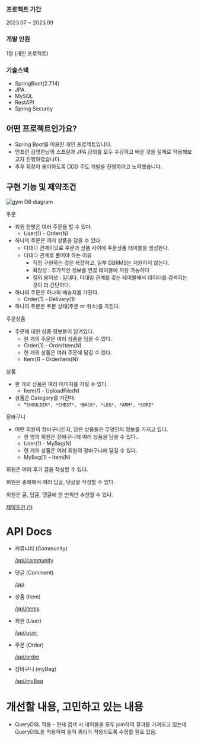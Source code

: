 ### 프로젝트 기간

2023.07 ~ 2023.09

### 개발 인원

1명 (개인 프로젝트)

### 기술스택

- SpringBoot(2.7.14)
- JPA
- MySQL
- RestAPI
- Spring Security

## **어떤 프로젝트인가요?**

- Spring Boot를 이용한 개인 프로젝트입니다.
- 인프런 김영한님의 스프링과 JPA 강의를 모두 수강하고 배운 것을 실제로 적용해보고자 진행하였습니다.
- 추후 확장이 용이하도록 DDD 주도 개발을 진행하려고 노력했습니다.

## **구현 기능 및 제약조건**

![gym DB diagram](https://github.com/LeeHusung/gym/assets/128116509/7717d674-c4ae-460e-8599-0467a0d1d12a)

주문

- 회원 한명은 여러 주문을 할 수 있다.
    - User(1) - Order(N)
- 하나의 주문은 여러 상품을 담을 수 있다.
    - 다대다 관계이므로 주문과 상품 사이에 주문상품 테이블을 생성한다.
    - 다대다 관계로 풀어야 하는 이유
        - 직접 구현하는 것은 복잡하고, 일부 DBRMS는 지원하지 않는다.
        - 확장성 : 추가적인 정보를 연결 테이블에 저장 가능하다
        - 질의 용이성 : 일대다, 다대일 관계를 갖는 테이블에서 데이터를 검색하는 것이 더 간단하다.
- 하나의 주문은 하나의 배송지를 가진다.
    - Order(1) - Delivery(1)
- 하나의 주문은 주문 상태(주문 or 취소)를 가진다.

주문상품

- 주문에 대한 상품 정보들이 담겨있다.
    - 한 개의 주문은 여러 상품을 담을 수 있다.
    - Order(1) - OrderItem(N)
    - 한 개의 상품은 여러 주문에 담길 수 있다.
    - Item(1) - OrderItem(N)
    

상품

- 한 개의 상품은 여러 이미지를 가질 수 있다.
    - Item(1) - UploadFile(N)
- 상품은 Category를 가진다.
    - *`SHOULDER*, *CHEST*, *BACK*, *LEG*, *ARM*, *CORE*`

장바구니

- 어떤 회원의 장바구니인지, 담은 상품들은 무엇인지 정보를 가지고 있다.
    - 한 명의 회원은 장바구니에 여러 상품을 담을 수 있다..
    - User(1) - MyBag(N)
    - 한 개의 상품은 여러 회원의 장바구니에 담길 수 있다.
    - MyBag(1) - Item(N)

회원은 여러 후기 글을 작성할 수 있다.

회원은 중복해서 여러 답글, 댓글을 작성할 수 있다.

회원은 글, 답글, 댓글에 한 번씩만 추천할 수 있다.

[제약조건 (1)](https://www.notion.so/a4a4ee37fbae450184bf8f31927ad521?pvs=21)

# API Docs

- 커뮤니티 (Community)
    
    [/api/community](https://www.notion.so/982b39e4b63b47dea85d5aa75e87dcf2?pvs=21)
    
- 댓글 (Comment)
    
    [/api](https://www.notion.so/017f570f7b9c419f9589593c6b25e6bd?pvs=21)
    
- 상품 (Item)
    
    [/api/items](https://www.notion.so/5b206da5517c4f9b8e8ac71cccb4b57b?pvs=21)
    
- 회원 (User)
    
    [/api/user   ](https://www.notion.so/abe5f52fc75e477e80be9cb49693560a?pvs=21)
    
- 주문 (Order)
    
    [/api/order](https://www.notion.so/6f99d6722cf647b2886a3a786bea21ea?pvs=21)
    
- 장바구니 (myBag)
    
    [/api/myBag](https://www.notion.so/4f6ddd21a8064de8bb2e611c1a9c43f4?pvs=21)
    

# 개선할 내용, 고민하고 있는 내용

- QueryDSL 적용 - 현재 검색 시 테이블을 모두 join하여 결과를 가져오고 있는데 QueryDSL을 적용하여 동적 쿼리가 적용되도록 수정할 필요 있음.
